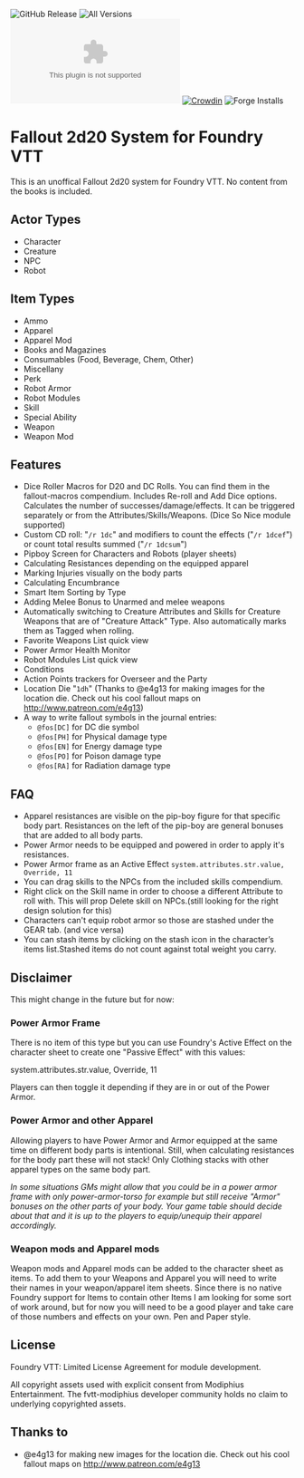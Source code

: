 ![GitHub Release](https://img.shields.io/github/release-date/Muttley/foundryvtt-fallout)
![All Versions](https://img.shields.io/github/downloads/Muttley/foundryvtt-fallout/total)
![Latest Version (fallout.zip)](https://img.shields.io/github/downloads/Muttley/foundryvtt-fallout/latest/fallout.zip)
[![Crowdin](https://badges.crowdin.net/foundryvtt-fallout/localized.svg)](https://crowdin.com/project/foundryvtt-fallout)
![Forge Installs](https://img.shields.io/badge/dynamic/json?label=Forge%20Installs&query=package.installs&suffix=%25&url=https%3A%2F%2Fforge-vtt.com%2Fapi%2Fbazaar%2Fpackage%2Ffallout)

# Fallout 2d20 System for Foundry VTT

This is an unoffical Fallout 2d20 system for Foundry VTT.  No content from the books is included.

## Actor Types

- Character
- Creature
- NPC
- Robot

## Item Types

- Ammo
- Apparel
- Apparel Mod
- Books and Magazines
- Consumables (Food, Beverage, Chem, Other)
- Miscellany
- Perk
- Robot Armor
- Robot Modules
- Skill
- Special Ability
- Weapon
- Weapon Mod

## Features

- Dice Roller Macros for D20 and DC Rolls. You can find them in the fallout-macros compendium. Includes Re-roll and Add Dice options. Calculates the number of successes/damage/effects. It can be triggered separately or from the Attributes/Skills/Weapons. (Dice So Nice module supported)
- Custom CD roll: "`/r 1dc`" and modifiers to count the effects ("`/r 1dcef`") or count total results summed ("`/r 1dcsum`")
- Pipboy Screen for Characters and Robots (player sheets)
- Calculating Resistances depending on the equipped apparel
- Marking Injuries visually on the body parts
- Calculating Encumbrance
- Smart Item Sorting by Type
- Adding Melee Bonus to Unarmed and melee weapons
- Automatically switching to Creature Attributes and Skills for Creature Weapons that are of "Creature Attack" Type. Also automatically marks them as Tagged when rolling.
- Favorite Weapons List quick view
- Power Armor Health Monitor
- Robot Modules List quick view
- Conditions
- Action Points trackers for Overseer and the Party
- Location Die "`1dh`" (Thanks to @e4g13 for making images for the location die. Check out his cool fallout maps on http://www.patreon.com/e4g13)
- A way to write fallout symbols in the journal entries:
	* `@fos[DC]` for DC die symbol
	* `@fos[PH]` for Physical damage type
	* `@fos[EN]` for Energy damage type
	* `@fos[PO]` for Poison damage type
	* `@fos[RA]` for Radiation damage type

## FAQ

- Apparel resistances are visible on the pip-boy figure for that specific body part. Resistances on the left of the pip-boy are general bonuses that are added to all body parts.
- Power Armor needs to be equipped and powered in order to apply it's resistances.
- Power Armor frame as an Active Effect `system.attributes.str.value, Override, 11`
- You can drag skills to the NPCs from the included skills compendium.
- Right click on the Skill name in order to choose a different Attribute to roll with. This will prop Delete skill on NPCs.(still looking for the right design solution for this)
- Characters can't equip robot armor so those are stashed under the GEAR tab. (and vice versa)
- You can stash items by clicking on the stash icon in the character’s items list.Stashed items do not count against total weight you carry.

## Disclaimer

This might change in the future but for now:

### Power Armor Frame

There is no item of this type but you can use Foundry's Active Effect on the character sheet to create one "Passive Effect" with this values:

system.attributes.str.value, Override, 11

Players can then toggle it depending if they are in or out of the Power Armor.

### Power Armor and other Apparel

Allowing players to have Power Armor and Armor equipped at the same time on different body parts is intentional. Still, when calculating resistances for the body part these will not stack! Only Clothing stacks with other apparel types on the same body part.

_In some situations GMs might allow that you could be in a power armor frame with only power-armor-torso for example but still receive "Armor" bonuses on the other parts of your body. Your game table should decide about that and it is up to the players to equip/unequip their apparel accordingly._

### Weapon mods and Apparel mods

Weapon mods and Apparel mods can be added to the character sheet as items.
To add them to your Weapons and Apparel you will need to write their names in your weapon/apparel item sheets.
Since there is no native Foundry support for Items to contain other Items I am looking for some sort of work around, but for now you will need to be a good player and take care of those numbers and effects on your own. Pen and Paper style.

## License

Foundry VTT: Limited License Agreement for module development.

All copyright assets used with explicit consent from Modiphius Entertainment. The fvtt-modiphius developer community holds no claim to underlying copyrighted assets.

## Thanks to

- @e4g13 for making new images for the location die. Check out his cool fallout maps on http://www.patreon.com/e4g13
